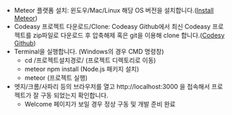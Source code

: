 - Meteor 플랫폼 설치: 윈도우/Mac/Linux 해당 OS 버전을 설치합니다.([Install Meteor](https://www.meteor.com/install))
- Codeasy 프로젝트 다운로드/Clone: Codeasy Github에서 최신 Codeasy 프로젝트를 zip파일로 다운로드 후 압축해제 혹은 git을 이용해 clone 합니다.([Codesy Github](https://github.com/codeasy-org/codeasy))
- Terminal을 실행합니다. (Windows의 경우 CMD 명령창)
  - cd /프로젝트설치경로/ (프로젝트 디렉토리로 이동)
  - meteor npm install (Node.js 패키지 설치)
  - meteor (프로젝트 실행)
- 엣지/크롬/사파리 등의 브라우저를 열고 http://localhost:3000 을 접속해서 프로젝트가 잘 구동 되었는지 확인합니다.
  - Welcome 페이지가 보일 경우 정상 구동 및 개발 준비 완료
